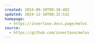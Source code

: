 ```yaml
---
created: 2024-09-10T09:10:48Z
updated: 2024-12-10T08:32:53Z
homepage:
  - https://invertase.docs.page/melos
source:
  - https://github.com/invertase/melos
---
```

